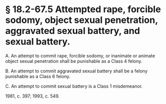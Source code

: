 # § 18.2-67.5 Attempted rape, forcible sodomy, object sexual penetration, aggravated sexual battery, and sexual battery.

<p>A. An attempt to commit rape, forcible sodomy, or inanimate or animate object sexual penetration shall be punishable as a Class 4 felony.</p><p>B. An attempt to commit aggravated sexual battery shall be a felony punishable as a Class 6 felony.</p><p>C. An attempt to commit sexual battery is a Class 1 misdemeanor.</p><p>1981, c. 397; 1993, c. 549.</p>
